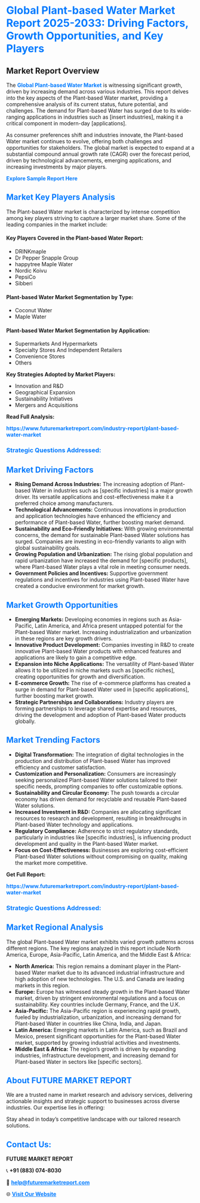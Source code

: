 <h1 style="color: #007BFF;">Global Plant-based Water Market Report 2025-2033: Driving Factors, Growth Opportunities, and Key Players</h1>

<section id="overview">
<h2>Market Report Overview</h2>
<p>The <a href="https://www.futuremarketreport.com/industry-report/plant-based-water-market" style="color: #007BFF; text-decoration: none;"><strong>Global Plant-based Water Market</strong></a> is witnessing significant growth, driven by increasing demand across various industries. This report delves into the key aspects of the Plant-based Water market, providing a comprehensive analysis of its current status, future potential, and challenges. The demand for Plant-based Water has surged due to its wide-ranging applications in industries such as [insert industries], making it a critical component in modern-day [applications].</p>
<p>As consumer preferences shift and industries innovate, the Plant-based Water market continues to evolve, offering both challenges and opportunities for stakeholders. The global market is expected to expand at a substantial compound annual growth rate (CAGR) over the forecast period, driven by technological advancements, emerging applications, and increasing investments by major players.</p>
</section>

<section id="overview">
<p><a href="https://www.futuremarketreport.com/request-sample/reportId=50973" style="color: #007BFF; text-decoration: none;"><strong>Explore Sample Report Here</strong></a></p>
</section>

<section id="key-players">
<h2 style="color: #007BFF;">Market Key Players Analysis</h2>
<p>The Plant-based Water market is characterized by intense competition among key players striving to capture a larger market share. Some of the leading companies in the market include:</p>
<h4>Key Players Covered in the Plant-based Water Report:</h4>
<ul><li>DRINKmaple</li><li>Dr Pepper Snapple Group</li><li>happytree Maple Water</li><li>Nordic Koivu</li><li>PepsiCo</li><li>Sibberi</li></ul>
<h4>Plant-based Water Market Segmentation by Type:</h4>
<ul><li>Coconut Water</li><li>Maple Water</li></ul>

<h4>Plant-based Water Market Segmentation by Application:</h4>
<ul><li>Supermarkets And Hypermarkets</li><li>Specialty Stores And Independent Retailers</li><li>Convenience Stores</li><li>Others</li></ul>
<p><strong>Key Strategies Adopted by Market Players:</strong></p>
<ul>
<li>Innovation and R&D</li>
<li>Geographical Expansion</li>
<li>Sustainability Initiatives</li>
<li>Mergers and Acquisitions</li>
</ul>
</section>

<section>
<p><strong>Read Full Analysis: </strong></p><a href="https://www.futuremarketreport.com/industry-report/plant-based-water-market" style="color: #007BFF; text-decoration: none;"><strong>https://www.futuremarketreport.com/industry-report/plant-based-water-market</strong></a>
<h3 style="color: #007BFF;">Strategic Questions Addressed:</h3>
</section>

<section id="driving-factors">
<h2 style="color: #007BFF;">Market Driving Factors</h2>
<ul>
<li><strong>Rising Demand Across Industries:</strong> The increasing adoption of Plant-based Water in industries such as [specific industries] is a major growth driver. Its versatile applications and cost-effectiveness make it a preferred choice among manufacturers.</li>
<li><strong>Technological Advancements:</strong> Continuous innovations in production and application technologies have enhanced the efficiency and performance of Plant-based Water, further boosting market demand.</li>
<li><strong>Sustainability and Eco-Friendly Initiatives:</strong> With growing environmental concerns, the demand for sustainable Plant-based Water solutions has surged. Companies are investing in eco-friendly variants to align with global sustainability goals.</li>
<li><strong>Growing Population and Urbanization:</strong> The rising global population and rapid urbanization have increased the demand for [specific products], where Plant-based Water plays a vital role in meeting consumer needs.</li>
<li><strong>Government Policies and Incentives:</strong> Supportive government regulations and incentives for industries using Plant-based Water have created a conducive environment for market growth.</li>
</ul>
</section>

<section id="growth-opportunities">
<h2 style="color: #007BFF;">Market Growth Opportunities</h2>
<ul>
<li><strong>Emerging Markets:</strong> Developing economies in regions such as Asia-Pacific, Latin America, and Africa present untapped potential for the Plant-based Water market. Increasing industrialization and urbanization in these regions are key growth drivers.</li>
<li><strong>Innovative Product Development:</strong> Companies investing in R&D to create innovative Plant-based Water products with enhanced features and applications are likely to gain a competitive edge.</li>
<li><strong>Expansion into Niche Applications:</strong> The versatility of Plant-based Water allows it to be utilized in niche markets such as [specific niches], creating opportunities for growth and diversification.</li>
<li><strong>E-commerce Growth:</strong> The rise of e-commerce platforms has created a surge in demand for Plant-based Water used in [specific applications], further boosting market growth.</li>
<li><strong>Strategic Partnerships and Collaborations:</strong> Industry players are forming partnerships to leverage shared expertise and resources, driving the development and adoption of Plant-based Water products globally.</li>
</ul>
</section>

<section id="trending-factors">
<h2 style="color: #007BFF;">Market Trending Factors</h2>
<ul>
<li><strong>Digital Transformation:</strong> The integration of digital technologies in the production and distribution of Plant-based Water has improved efficiency and customer satisfaction.</li>
<li><strong>Customization and Personalization:</strong> Consumers are increasingly seeking personalized Plant-based Water solutions tailored to their specific needs, prompting companies to offer customizable options.</li>
<li><strong>Sustainability and Circular Economy:</strong> The push towards a circular economy has driven demand for recyclable and reusable Plant-based Water solutions.</li>
<li><strong>Increased Investment in R&D:</strong> Companies are allocating significant resources to research and development, resulting in breakthroughs in Plant-based Water technology and applications.</li>
<li><strong>Regulatory Compliance:</strong> Adherence to strict regulatory standards, particularly in industries like [specific industries], is influencing product development and quality in the Plant-based Water market.</li>
<li><strong>Focus on Cost-Effectiveness:</strong> Businesses are exploring cost-efficient Plant-based Water solutions without compromising on quality, making the market more competitive.</li>
</ul>
</section>

<section>
<p><strong>Get Full Report: </strong></p><a href="https://www.futuremarketreport.com/industry-report/plant-based-water-market" style="color: #007BFF; text-decoration: none;"><strong>https://www.futuremarketreport.com/industry-report/plant-based-water-market</strong></a>
<h3 style="color: #007BFF;">Strategic Questions Addressed:</h3>
</section>


<section id="regional-analysis">
<h2 style="color: #007BFF;">Market Regional Analysis</h2>
<p>The global Plant-based Water market exhibits varied growth patterns across different regions. The key regions analyzed in this report include North America, Europe, Asia-Pacific, Latin America, and the Middle East & Africa:</p>
<ul>
<li><strong>North America:</strong> This region remains a dominant player in the Plant-based Water market due to its advanced industrial infrastructure and high adoption of new technologies. The U.S. and Canada are leading markets in this region.</li>
<li><strong>Europe:</strong> Europe has witnessed steady growth in the Plant-based Water market, driven by stringent environmental regulations and a focus on sustainability. Key countries include Germany, France, and the U.K.</li>
<li><strong>Asia-Pacific:</strong> The Asia-Pacific region is experiencing rapid growth, fueled by industrialization, urbanization, and increasing demand for Plant-based Water in countries like China, India, and Japan.</li>
<li><strong>Latin America:</strong> Emerging markets in Latin America, such as Brazil and Mexico, present significant opportunities for the Plant-based Water market, supported by growing industrial activities and investments.</li>
<li><strong>Middle East & Africa:</strong> The region’s growth is driven by expanding industries, infrastructure development, and increasing demand for Plant-based Water in sectors like [specific sectors].</li>
</ul>
</section>

<footer>
<h2 style="color: #007BFF;">About FUTURE MARKET REPORT</h2>
<p>We are a trusted name in market research and advisory services, delivering actionable insights and strategic support to businesses across diverse industries. Our expertise lies in offering:</p>

<p>Stay ahead in today’s competitive landscape with our tailored research solutions.</p>

<h2 style="color: #007BFF;">Contact Us:</h2>
<p><strong>FUTURE MARKET REPORT</strong></p>
<p>📞 <strong>+91 (883) 074-8030</strong></p>
<p>📧 <strong><a href="mailto:help@futuremarketreport.com" style="color: #007BFF;">help@futuremarketreport.com</a></strong></p>
<p>🌐 <strong><a href="https://www.futuremarketreport.com/" style="color: #007BFF;">Visit Our Website</a></strong></p>
</footer>